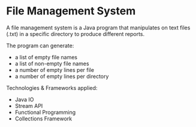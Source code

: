 # File Management System

A file management system is a Java program that manipulates on text files (.txt) in a specific directory to produce different reports.

The program can generate:
- a list of empty file names 
- a list of non-empty file names
- a number of empty lines per file
- a number of empty lines per directory

Technologies & Frameworks applied:
- Java IO
- Stream API
- Functional Programming
- Collections Framework
